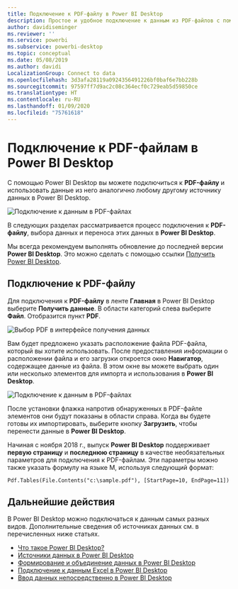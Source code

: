 ```yaml
---
title: Подключение к PDF-файлу в Power BI Desktop
description: Простое и удобное подключение к данным из PDF-файлов с помощью приложения Power BI Desktop
author: davidiseminger
ms.reviewer: ''
ms.service: powerbi
ms.subservice: powerbi-desktop
ms.topic: conceptual
ms.date: 05/08/2019
ms.author: davidi
LocalizationGroup: Connect to data
ms.openlocfilehash: 3d3afa28119a0924356491226bf0baf6e7bb228b
ms.sourcegitcommit: 97597ff7d9ac2c08c364ecf0c729eab5d59850ce
ms.translationtype: HT
ms.contentlocale: ru-RU
ms.lasthandoff: 01/09/2020
ms.locfileid: "75761618"
---
```

# <a name="connect-to-pdf-files-in-power-bi-desktop"></a>Подключение к PDF-файлам в Power BI Desktop
С помощью Power BI Desktop вы можете подключиться к **PDF-файлу** и использовать данные из него аналогично любому другому источнику данных в Power BI Desktop.

![Подключение к данным в PDF-файлах](media/desktop-connect-pdf/connect-pdf-04.png)

В следующих разделах рассматривается процесс подключения к **PDF-файлу**, выбора данных и переноса этих данных в **Power BI Desktop**.

Мы всегда рекомендуем выполнять обновление до последней версии **Power BI Desktop**. Это можно сделать с помощью ссылки [Получить Power BI Desktop](desktop-get-the-desktop.md). 

## <a name="connect-to-a-pdf-file"></a>Подключение к PDF-файлу
Для подключения к **PDF-файлу** в ленте **Главная** в Power BI Desktop выберите **Получить данные**. В области категорий слева выберите **Файл**. Отобразится пункт **PDF**.

![Выбор PDF в интерфейсе получения данных](media/desktop-connect-pdf/connect-pdf-01.png)

Вам будет предложено указать расположение файла PDF-файла, который вы хотите использовать. После предоставления информации о расположении файла и его загрузки откроется окно **Навигатор**, содержащее данные из файла. В этом окне вы можете выбрать один или несколько элементов для импорта и использования в **Power BI Desktop**.

![Подключение к данным в PDF-файлах](media/desktop-connect-pdf/connect-pdf-04.png)

После установки флажка напротив обнаруженных в PDF-файле элементов они будут показаны в области справа. Когда вы будете готовы их импортировать, выберите кнопку **Загрузить**, чтобы перенести данные в **Power BI Desktop**.

Начиная с ноября 2018 г., выпуск **Power BI Desktop** поддерживает **первую страницу** и **последнюю страницу** в качестве необязательных параметров для подключения к PDF-файлам. Эти параметры можно также указать формулу на языке M, используя следующий формат:

`Pdf.Tables(File.Contents("c:\sample.pdf"), [StartPage=10, EndPage=11])`


## <a name="next-steps"></a>Дальнейшие действия
В Power BI Desktop можно подключаться к данным самых разных видов. Дополнительные сведения об источниках данных см. в перечисленных ниже статьях.

* [Что такое Power BI Desktop?](desktop-what-is-desktop.md)
* [Источники данных в Power BI Desktop](desktop-data-sources.md)
* [Формирование и объединение данных в Power BI Desktop](desktop-shape-and-combine-data.md)
* [Подключение к данным Excel в Power BI Desktop](desktop-connect-excel.md)   
* [Ввод данных непосредственно в Power BI Desktop](desktop-enter-data-directly-into-desktop.md)   

